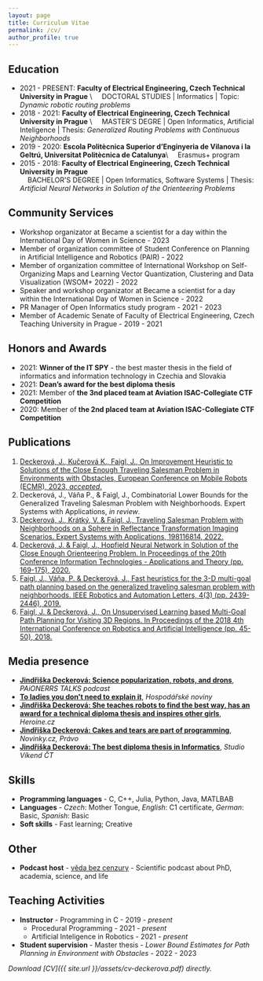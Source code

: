 ```yaml
---
layout: page
title: Curriculum Vitae
permalink: /cv/
author_profile: true
---
```


## Education
- 2021 - PRESENT: **Faculty of Electrical Engineering, Czech Technical University in Prague** \\
&nbsp;&nbsp;&nbsp;&nbsp;DOCTORAL STUDIES | Informatics | Topic: *Dynamic robotic routing problems*
- 2018 - 2021: **Faculty of Electrical Engineering, Czech Technical University in Prague** \\
&nbsp;&nbsp;&nbsp;&nbsp;MASTER'S DEGRE | Open Informatics, Artificial Inteligence | Thesis: *Generalized Routing Problems with Continuous Neighborhoods*
- 2019 - 2020: **Escola Politècnica Superior d’Enginyeria de Vilanova i la Geltrú, Universitat Politècnica de Catalunya**\\
&nbsp;&nbsp;&nbsp;&nbsp;Erasmus+ program
- 2015 - 2018: **Faculty of Electrical Engineering, Czech Technical University in Prague**  
&nbsp;&nbsp;&nbsp;&nbsp;BACHELOR'S DEGREE | Open Informatics, Software Systems | Thesis: *Artificial Neural Networks in Solution of the Orienteering Problems*

## Community Services
- Workshop organizator at Became a scientist for a day within the International Day of Women in Science - 2023
- Member of organization committee of Student Conference on Planning in Artificial Intelligence and Robotics (PAIR) - 2022
- Member of organization committee of International Workshop on Self-Organizing Maps and Learning Vector Quantization, Clustering and Data Visualization (WSOM+ 2022) - 2022
- Speaker and workshop organizator at Became a scientist for a day within the International Day of Women in Science - 2022
- PR Manager of Open Informatics study program - 2021 - 2023
- Member of Academic Senate of Faculty of Electrical Engineering, Czech Teaching University in Prague - 2019 - 2021

## Honors and Awards
- 2021: **Winner of the IT SPY** - the best master thesis in the field of informatics and information technology in Czechia and Slovakia
- 2021: **Dean’s award for the best diploma thesis**
- 2021: Member of **the 3nd placed team at Aviation ISAC-Collegiate CTF Competition**
- 2020: Member of **the 2nd placed team at Aviation ISAC-Collegiate CTF Competition**

## Publications
1. [Deckerová, J., Kučerová K., Faigl, J., On Improvement Heuristic to Solutions of the Close Enough Traveling Salesman Problem in Environments with Obstacles, European Conference on Mobile Robots (ECMR), 2023, *accepted*.](/_posts/2023-08-16-ecmr23cetspo.md)
2. Deckerová, J., Váňa P., & Faigl, J., Combinatorial Lower Bounds for the Generalized Traveling Salesman Problem with Neighborhoods. Expert Systems with Applications, *in review*.
3. [Deckerová, J., Krátký, V. & Faigl, J., Traveling Salesman Problem with Neighborhoods on a Sphere in Reflectance Transformation Imaging Scenarios. Expert Systems with Applications, 198116814, 2022.](/_posts/2022-12-22-eswa22tspns.md)
4. [Deckerová, J. & Faigl, J., Hopfield Neural Network in Solution of the Close Enough Orienteering Problem. In Proceedings of the 20th Conference Information Technologies - Applications and Theory (pp. 169-175), 2020.](/_posts/2022-12-22-itat20ceop.md)
5. [Faigl, J., Váňa, P. & Deckerová, J., Fast heuristics for the 3-D multi-goal path planning based on the generalized traveling salesman problem with neighborhoods. IEEE Robotics and Automation Letters, 4(3) (pp. 2439-2446), 2019.](/_posts/2022-12-22-ral19gtspn.md)
6. [Faigl, J. & Deckerová, J., On Unsupervised Learning based Multi-Goal Path Planning for Visiting 3D Regions. In Proceedings of the 2018 4th International Conference on Robotics and Artificial Intelligence (pp. 45-50), 2018.](/_posts/2022-12-22-icrai18cetsp3d.md)

## Media presence
- [**Jindřiška Deckerová: Science popularization, robots, and drons**](https://open.spotify.com/episode/3iZ96Gss1dPHtcl2d80FSe?si=1ac61e1207844292), *PAiONERRS TALKS podcast*
- [**To ladies you don't need to explain it**](https://archiv.hn.cz/c1-67114590-damam-to-nemusite-vysvetlovat-vickrat), *Hospodářské noviny*
- [**Jindřiška Deckerová: She teaches robots to find the best way, has an award for a technical diploma thesis and inspires other girls**](https://www.heroine.cz/zeny-it/8853-uci-roboty-hledat-nejlepsi-cestu-jindriska-deckerova-ma-cenu-za-technickou-diplomovou-praci-a-inspiruje-dalsi-holky), *Heroine.cz*
- [**Jindřiška Deckerová: Cakes and tears are part of programming**](https://www.novinky.cz/zena/styl/clanek/jindriska-deckerova-k-programovani-patri-i-dorty-a-slzy-40396527), *Novinky.cz, Právo*
- [**Jindřiška Deckerová: The best diploma thesis in Informatics**](https://www.ceskatelevize.cz/porady/10101491767-studio-ct24/221411058250702/), *Studio Víkend ČT*

## Skills
- **Programming languages** - C, C++, Julia, Python, Java, MATLBAB
- **Languages** -  *Czech*: Mother Tongue, *English*: C1 certificate, *German*: Basic,  *Spanish*: Basic
- **Soft skills** - Fast learning; Creative

## Other
- **Podcast host** - [věda bez cenzury](https://open.spotify.com/show/0RALXyXqLX2lOWcEzm48EC?si=335127ee61c64dd1) - Scientific podcast about PhD, academia, science, and life

## Teaching Activities
- **Instructor** - Programming in C - 2019 - *present* 
    - Procedural Programming - 2021 - *present*
    - Artificial Inteligence in Robotics -  2021 - *present*
- **Student supervision** - Master thesis - *Lower Bound Estimates for Path Planning in Environment with Obstacles* - 2022 - 2023

*Download [CV]({{ site.url }}/assets/cv-deckerova.pdf) directly.*
